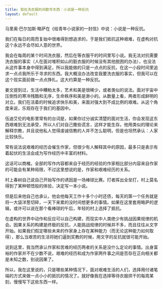 ```yaml
---
title: 我在洗衣服的间歇写东西：小说是一种反抗
layout: default
---
```


马里奥·巴尔加斯·略萨在《给青年小说家的一封信》中说：小说是一种反抗。

我们在每日的周而复始中很难得到想追求的，于是我们抵抗这种艰难，在虚构对抗这个永远不会尽如人意的世界。

我会在每周的某个时间洗衣服，然后在等衣服干的时间里写小说。我无法对抗需要洗衣服的事实（人在面对堆积如山的脏衣服的时候没有其他脱困的办法），也没法从这件事本身中得到满足，所以我能做的只是一点点的反抗，在这一小段时间里追求一点点我所乐于寻求的东西。我大概没办法改变我要洗衣服的事实，但我可以在这个现实面前做一点点挣扎。这大约算是一种反抗。

姜文提到过，生活中糟粕太多，艺术和美是很稀少，或者类似的说法。面对宇宙中压倒性的寒冷残酷和无序，生命秩序和美是渺小的。从数量上看，两者形成鲜明的对立。我们在活着的时候追求快乐和美，来面对强大到不成比例的艰难。从这个角度来说，乐观存在于我们的基因中。

伍迪艾伦的电影里常有的台词是，如果你过分诚实清楚的面对生活，你会发现这东西艰难到无法承受，所以人们对自己撒些谎言，这样才能生存。他用类似的理论来解释宗教，并且说他私人觉得虔诚信教的人并不怎么聪明，但是也坦然承认：人家比较快乐。

常有说法说艰难的经历会催生作家，但很少有人解释其中的原因，最多只是表示有着起伏的生活会成为写作经历中丰富的材料。

这话可以商榷。全部的写作内容都来自于经历的经验的作家相比部分内容来自作家的可能会有某种局限，不过这里想说的是，作家和艰难经历的关系。

村上春树自己说自己开始写作的诱因是一场棒球比赛。打者挥出全垒打，村上莫名得到了某种顿悟般的体验，决定写一本小说。

但是后来他自己也承认，他会他每天工作十多个小时还债，每天的第一个任务就是将一大袋洋葱切碎，一天下来累的没时间想更多的事情。如果在这里套用略萨的逻辑，或许可以说在那个看棒球的午后，年轻的村上选择了抵抗。

在虚构的世界中动作和反应可以自己构建，而现实中人类绝少有挑战因果规律的机会。因果关系的构建是终极的反抗，人能挑战规律的时候并不多，而且往往从文字开始。如果我们假定哪些未来的作家身上存在某种能力（而无论这种能力如何取得），那么当艰苦的生活将她们逼到奖教的时候，用文字的反抗就很可能开始。

说到这里，我当然承认作家和苦难的经历两者的关系是没什么定论的事情。出身富裕的作家并不在少数不说，艰难的经历和成为作家两件事之间是否存在正向相关都是未知之数，别说因果了。

所以，我在这里说的，只是哪些某种情况下，面对艰难生活的人们，选择用付诸笔端的方式来做一点小小的抵抗的情况了。就好像我在选择等待衣服烘干的每周某刻，慢慢写下这些东西一样。



